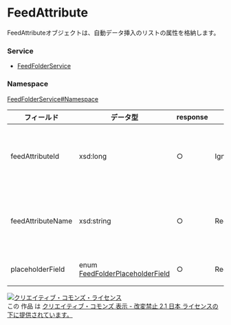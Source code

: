 # FeedAttribute
FeedAttributeオブジェクトは、自動データ挿入のリストの属性を格納します。

### Service
+ [FeedFolderService](../../services/FeedFolderService.md)

### Namespace
[FeedFolderService#Namespace](../../services/FeedFolderService.md#namespace)

| フィールド | データ型 | response | add | set | remove | 説明 |
|---|---|---|---|---|---|---|
| feedAttributeId| xsd:long| ○| Ignore | Ignore | Ignore | 自動データ挿入のリストの属性（カラム）IDです。 |
| feedAttributeName| xsd:string| ○| Requirement| Requirement| Ignore | 自動データ挿入のリストの属性（カラム）名です。 |
| placeholderField| enum <a href="FeedFolderPlaceholderField.md">FeedFolderPlaceholderField</a>| ○| Requirement| Requirement| Ignore | FeedItem情報です。 |

<a rel="license" href="http://creativecommons.org/licenses/by-nd/2.1/jp/"><img alt="クリエイティブ・コモンズ・ライセンス" style="border-width:0" src="https://i.creativecommons.org/l/by-nd/2.1/jp/88x31.png" /></a><br />この 作品 は <a rel="license" href="http://creativecommons.org/licenses/by-nd/2.1/jp/">クリエイティブ・コモンズ 表示 - 改変禁止 2.1 日本 ライセンスの下に提供されています。</a>

